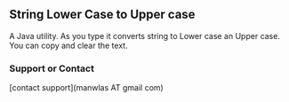 ## String Lower Case to Upper case

A Java utility. As you type it converts string to Lower case an Upper case.
You can copy and clear the text.

### Support or Contact

[contact support](manwlas AT gmail com)
